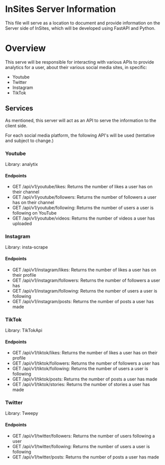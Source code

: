 # InSites Server Information

This file will serve as a location to document and provide information on the Server side of InSites, which will be developed using FastAPI and Python.

# Overview
This serve will be responsible for interacting with various APIs to provide analytics for a user, about their various social media sites, in specific:
- Youtube
- Twitter
- Instagram
- TikTok

## Services
As mentioned, this server will act as an API to serve the information to the client side. 

For each social media platform, the following API's will be used (tentative and subject to change.)

### Youtube
Library: analytix

#### Endpoints
- GET /api/v1/youtube/likes: Returns the number of likes a user has on their channel
- GET /api/v1/youtube/followers: Returns the number of followers a user has on their channel
- GET /api/v1/youtube/following: Returns the number of users a user is following on YouTube
- GET /api/v1/youtube/videos: Returns the number of videos a user has uploaded

### Instagram
Library: insta-scrape

#### Endpoints
- GET /api/v1/instagram/likes: Returns the number of likes a user has on their profile
- GET /api/v1/instagram/followers: Returns the number of followers a user has
- GET /api/v1/instagram/following: Returns the number of users a user is following
- GET /api/v1/instagram/posts: Returns the number of posts a user has made

### TikTok
Library: TikTokApi

#### Endpoints
- GET /api/v1/tiktok/likes: Returns the number of likes a user has on their profile
- GET /api/v1/tiktok/followers: Returns the number of followers a user has
- GET /api/v1/tiktok/following: Returns the number of users a user is following
- GET /api/v1/tiktok/posts: Returns the number of posts a user has made
- GET /api/v1/tiktok/stories: Returns the number of stories a user has made

### Twitter
Library: Tweepy

#### Endpoints
- GET /api/v1/twitter/followers: Returns the number of users following a user
- GET /api/v1/twitter/following: Returns the number of users a user is following
- GET /api/v1/twitter/posts: Returns the number of posts a user has made